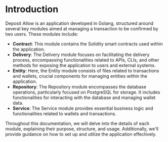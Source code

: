 # Introduction



Deposit Allow is an application developed in Golang, structured around several key modules aimed at managing a transaction to be confirmed by two users. These modules include:

* **Contract**: This module contains the Solidity smart contracts used within the application.
* **Delivery**: The Delivery module focuses on facilitating the delivery process, encompassing functionalities related to APIs, CLIs, and other methods for exposing the application to users and external systems.
* **Entity**: Here, the Entity module consists of files related to transactions and wallets, crucial components for managing entities within the application.
* **Repository**: The Repository module encompasses the database operations, particularly focused on PostgreSQL for storage. It includes functionalities for interacting with the database and managing wallet data.
* **Service**: The Service module provides essential business logic and functionalities related to wallets and transactions.

Throughout this documentation, we will delve into the details of each module, explaining their purpose, structure, and usage. Additionally, we'll provide guidance on how to set up and utilize the application effectively.
